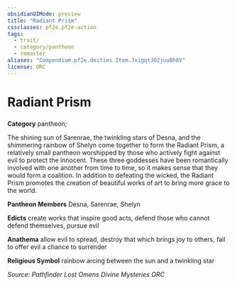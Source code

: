 ```yaml
---
obsidianUIMode: preview
title: "Radiant Prism"
cssclasses: pf2e,pf2e-action
tags:
  - trait/
  - category/pantheon
  - remaster
aliases: "Compendium.pf2e.deities.Item.JxigqtJO2juuBh8V"
license: ORC
---
```

# Radiant Prism

### 

**Category** pantheon; 




The shining sun of Sarenrae, the twinkling stars of Desna, and the shimmering rainbow of Shelyn come together to form the Radiant Prism, a relatively small pantheon worshipped by those who actively fight against evil to protect the innocent. These three goddesses have been romantically involved with one another from time to time, so it makes sense that they would form a coalition. In addition to defeating the wicked, the Radiant Prism promotes the creation of beautiful works of art to bring more grace to the world.

**Pantheon Members** Desna, Sarenrae, Shelyn

**Edicts** create works that inspire good acts, defend those who cannot defend themselves, pursue evil

**Anathema** allow evil to spread, destroy that which brings joy to others, fail to offer evil a chance to surrender

**Religious Symbol** rainbow arcing between the sun and a twinkling star

*Source: Pathfinder Lost Omens Divine Mysteries*
*ORC*